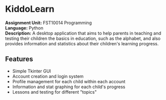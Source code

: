 # KiddoLearn
**Assignment Unit:** FST10014 Programming  
**Language:** Python  
**Description:** A desktop application that aims to help parents in teaching and testing their children the basics in education, such as the alphabet, and also provides information and statistics about their children's learning progress.

## Features
+ Simple Tkinter GUI
+ Account creation and login system
+ Profile management for each child within each account
+ Information and stat graphing for each child's progress
+ Lessons and testing for different "topics"
